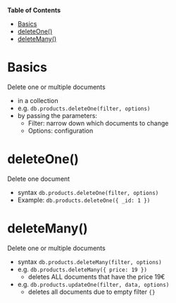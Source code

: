 **Table of Contents**

- [Basics](#basics)
- [deleteOne()](#deleteone)
- [deleteMany()](#deletemany)

# Basics

Delete one or multiple documents

- in a collection
- e.g. `db.products.deleteOne(filter, options)`
- by passing the parameters:
  - Filter: narrow down which documents to change
  - Options: configuration

# deleteOne()

Delete one document

- syntax `db.products.deleteOne(filter, options)`
- Example: `db.products.deleteOne({ _id: 1 })`

# deleteMany()

Delete one or multiple documents

- syntax `db.products.deleteMany(filter, options)`
- e.g. `db.products.deleteMany({ price: 19 })`
  - deletes ALL documents that have the price 19€
- e.g. `db.products.updateOne(filter, data, options)`
  - deletes all documents due to empty filter `{}`
